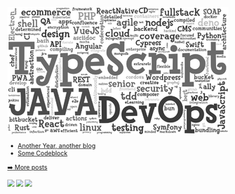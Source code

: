 ![me](cloud.png "Cloud")


  <ul>
    <li><a href=https://mborejdo.github.io/artikel1/>Another Year, another blog</a></li><li><a href=https://mborejdo.github.io/artikel2/>Some Codeblock</a></li>
  </ul>

  [:arrow_right: More posts](https://mborejdo.github.io)
  

[<img src="https://img.shields.io/badge/twitter-%231DA1F2.svg?&style=for-the-badge&logo=twitter&logoColor=white" height=20>](https://www.twitter.com/mediacoder) [<img src="https://img.shields.io/badge/linkedin-%230077B5.svg?&style=for-the-badge&logo=linkedin&logoColor=white" height=20>](https://www.linkedin.com/in/michael-borejdo-a7367928) [<img src="https://img.shields.io/badge/instagram-%23E4405F.svg?&style=for-the-badge&logo=instagram&logoColor=white" height=20>](https://www.instagram.com/mediacoder)

